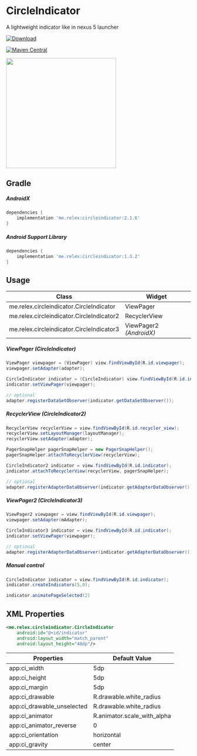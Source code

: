 CircleIndicator
===============
A lightweight indicator like in nexus 5 launcher 

[ ![Download](https://api.bintray.com/packages/ongakuer/maven/CircleIndicator/images/download.svg) ](https://bintray.com/ongakuer/maven/CircleIndicator/_latestVersion)

[![Maven Central](https://maven-badges.herokuapp.com/maven-central/me.relex/circleindicator/badge.svg)](https://maven-badges.herokuapp.com/maven-central/me.relex/circleindicator)

<img src="/screenshot.gif" width="300">



Gradle
------------


##### AndroidX
```groovy
dependencies {
    implementation 'me.relex:circleindicator:2.1.6'
}
```

##### Android Support Library
```groovy
dependencies {
    implementation 'me.relex:circleindicator:1.3.2'
}
```


Usage
--------

| Class						| Widget			|
| --------------------------------------------- | -----------------------------	|
| me.relex.circleindicator.CircleIndicator	| ViewPager			|
| me.relex.circleindicator.CircleIndicator2	| RecyclerView			|
| me.relex.circleindicator.CircleIndicator3	| ViewPager2  *(AndroidX)*	|




##### ViewPager (CircleIndicator)


```java
ViewPager viewpager = (ViewPager) view.findViewById(R.id.viewpager);
viewpager.setAdapter(adapter);

CircleIndicator indicator = (CircleIndicator) view.findViewById(R.id.indicator);
indicator.setViewPager(viewpager);

// optional
adapter.registerDataSetObserver(indicator.getDataSetObserver());
```


##### RecyclerView (CircleIndicator2)


```java
RecyclerView recyclerView = view.findViewById(R.id.recycler_view);
recyclerView.setLayoutManager(layoutManager);
recyclerView.setAdapter(adapter);

PagerSnapHelper pagerSnapHelper = new PagerSnapHelper();
pagerSnapHelper.attachToRecyclerView(recyclerView);

CircleIndicator2 indicator = view.findViewById(R.id.indicator);
indicator.attachToRecyclerView(recyclerView, pagerSnapHelper);

// optional
adapter.registerAdapterDataObserver(indicator.getAdapterDataObserver());
```


##### ViewPager2 (CircleIndicator3)

```java
ViewPager2 viewpager = view.findViewById(R.id.viewpager);
viewpager.setAdapter(mAdapter);

CircleIndicator3 indicator = view.findViewById(R.id.indicator);
indicator.setViewPager(viewpager);

// optional
adapter.registerAdapterDataObserver(indicator.getAdapterDataObserver());
```

##### Manual control
```java
CircleIndicator indicator = view.findViewById(R.id.indicator);
indicator.createIndicators(5,0);

indicator.animatePageSelected(2)
```



XML Properties
--------

```xml
<me.relex.circleindicator.CircleIndicator
	android:id="@+id/indicator"
	android:layout_width="match_parent"
	android:layout_height="48dp"/>
```

| Properties			| Default Value			|
| ----------------------------- | ----------------------------- |
| app:ci_width	 		| 5dp				|
| app:ci_height			| 5dp				|
| app:ci_margin			| 5dp				|
| app:ci_drawable		| R.drawable.white_radius  	|
| app:ci_drawable_unselected	| R.drawable.white_radius	|
| app:ci_animator		| R.animator.scale_with_alpha	|
| app:ci_animator_reverse	| 0				|
| app:ci_orientation		| horizontal			|
| app:ci_gravity		| center     			|

